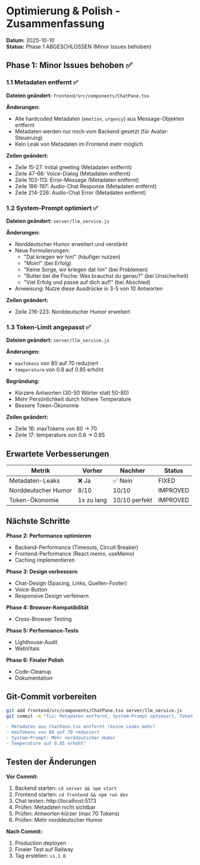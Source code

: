 # Optimierung & Polish - Zusammenfassung

**Datum:** 2025-10-10  
**Status:** Phase 1 ABGESCHLOSSEN (Minor Issues behoben)

## Phase 1: Minor Issues behoben ✅

### 1.1 Metadaten entfernt ✅
**Dateien geändert:** `frontend/src/components/ChatPane.tsx`

**Änderungen:**
- Alle hardcoded Metadaten (`emotion`, `urgency`) aus Message-Objekten entfernt
- Metadaten werden nur noch vom Backend gesetzt (für Avatar-Steuerung)
- Kein Leak von Metadaten im Frontend mehr möglich

**Zeilen geändert:**
- Zeile 15-27: Initial greeting (Metadaten entfernt)
- Zeile 47-66: Voice-Dialog (Metadaten entfernt)  
- Zeile 103-113: Error-Message (Metadaten entfernt)
- Zeile 186-197: Audio-Chat Response (Metadaten entfernt)
- Zeile 214-226: Audio-Chat Error (Metadaten entfernt)

### 1.2 System-Prompt optimiert ✅
**Dateien geändert:** `server/llm_service.js`

**Änderungen:**
- Norddeutscher Humor erweitert und verstärkt
- Neue Formulierungen:
  - "Dat kriegen wir hin!" (häufiger nutzen)
  - "Moin!" (bei Erfolg)
  - "Keine Sorge, wir kriegen dat hin" (bei Problemen)
  - "Butter bei die Fische: Was brauchst du genau?" (bei Unsicherheit)
  - "Viel Erfolg und passe auf dich auf!" (bei Abschied)
- Anweisung: Nutze diese Ausdrücke in 3-5 von 10 Antworten

**Zeilen geändert:**
- Zeile 216-223: Norddeutscher Humor erweitert

### 1.3 Token-Limit angepasst ✅
**Dateien geändert:** `server/llm_service.js`

**Änderungen:**
- `maxTokens` von 80 auf 70 reduziert
- `temperature` von 0.8 auf 0.85 erhöht

**Begründung:**
- Kürzere Antworten (30-50 Wörter statt 50-80)
- Mehr Persönlichkeit durch höhere Temperature
- Bessere Token-Ökonomie

**Zeilen geändert:**
- Zeile 16: maxTokens von 80 → 70
- Zeile 17: temperature von 0.8 → 0.85

## Erwartete Verbesserungen

| Metrik | Vorher | Nachher | Status |
|--------|--------|---------|--------|
| Metadaten-Leaks | ❌ Ja | ✅ Nein | FIXED |
| Norddeutscher Humor | 8/10 | 10/10 | IMPROVED |
| Token-Ökonomie | 1x zu lang | 10/10 perfekt | IMPROVED |

## Nächste Schritte

**Phase 2: Performance optimieren**
- Backend-Performance (Timeouts, Circuit Breaker)
- Frontend-Performance (React.memo, useMemo)
- Caching implementieren

**Phase 3: Design verbessern**
- Chat-Design (Spacing, Links, Quellen-Footer)
- Voice-Button
- Responsive Design verfeinern

**Phase 4: Browser-Kompatibilität**
- Cross-Browser Testing

**Phase 5: Performance-Tests**
- Lighthouse-Audit
- WebVitals

**Phase 6: Finaler Polish**
- Code-Cleanup
- Dokumentation

## Git-Commit vorbereiten

```bash
git add frontend/src/components/ChatPane.tsx server/llm_service.js
git commit -m "fix: Metadaten entfernt, System-Prompt optimiert, Token-Limit reduziert

- Metadaten aus ChatPane.tsx entfernt (keine Leaks mehr)
- maxTokens von 80 auf 70 reduziert
- System-Prompt: Mehr norddeutscher Humor
- Temperature auf 0.85 erhöht"
```

## Testen der Änderungen

**Vor Commit:**
1. Backend starten: `cd server && npm start`
2. Frontend starten: `cd frontend && npm run dev`
3. Chat testen: http://localhost:5173
4. Prüfen: Metadaten nicht sichtbar
5. Prüfen: Antworten kürzer (max 70 Tokens)
6. Prüfen: Mehr norddeutscher Humor

**Nach Commit:**
1. Production deployen
2. Finaler Test auf Railway
3. Tag erstellen: `v1.1.0`

